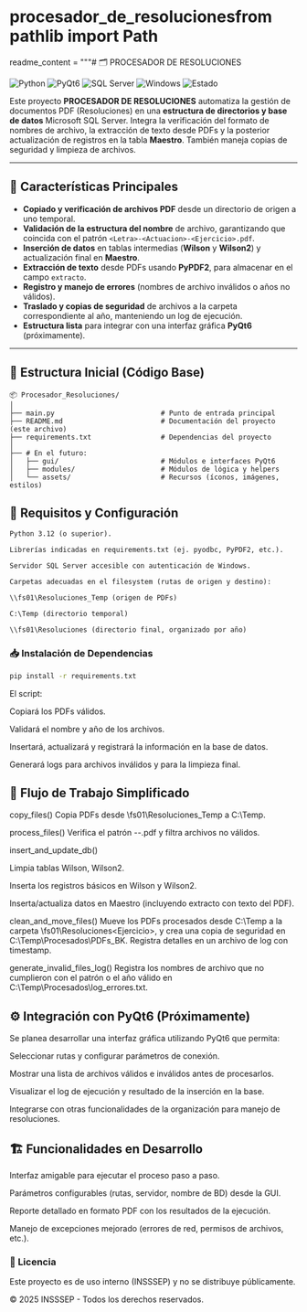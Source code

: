 # procesador_de_resolucionesfrom pathlib import Path

readme_content = """# 🗂️ PROCESADOR DE RESOLUCIONES

![Python](https://img.shields.io/badge/Python-3.12-blue?style=for-the-badge&logo=python)
![PyQt6](https://img.shields.io/badge/PyQt6-GUI-green?style=for-the-badge&logo=qt)
![SQL Server](https://img.shields.io/badge/Base%20de%20Datos-SQL%20Server-red?style=for-the-badge&logo=microsoftsqlserver)
![Windows](https://img.shields.io/badge/OS-Windows%2010%2B-lightgrey?style=for-the-badge&logo=windows)
![Estado](https://img.shields.io/badge/Estado-En%20Desarrollo-orange?style=for-the-badge)

Este proyecto **PROCESADOR DE RESOLUCIONES** automatiza la gestión de documentos PDF (Resoluciones) en una **estructura de directorios y base de datos** Microsoft SQL Server. Integra la verificación del formato de nombres de archivo, la extracción de texto desde PDFs y la posterior actualización de registros en la tabla **Maestro**. También maneja copias de seguridad y limpieza de archivos.

---

## 🚀 **Características Principales**
- **Copiado y verificación de archivos PDF** desde un directorio de origen a uno temporal.
- **Validación de la estructura del nombre** de archivo, garantizando que coincida con el patrón `<Letra>-<Actuacion>-<Ejercicio>.pdf`.
- **Inserción de datos** en tablas intermedias (**Wilson** y **Wilson2**) y actualización final en **Maestro**.
- **Extracción de texto** desde PDFs usando **PyPDF2**, para almacenar en el campo `extracto`.
- **Registro y manejo de errores** (nombres de archivo inválidos o años no válidos).
- **Traslado y copias de seguridad** de archivos a la carpeta correspondiente al año, manteniendo un log de ejecución.
- **Estructura lista** para integrar con una interfaz gráfica **PyQt6** (próximamente).

---

## 📂 **Estructura Inicial (Código Base)**
```plaintext
📦 Procesador_Resoluciones/
│
├── main.py                          # Punto de entrada principal
├── README.md                        # Documentación del proyecto (este archivo)
├── requirements.txt                 # Dependencias del proyecto
│
├── # En el futuro:
│   ├── gui/                         # Módulos e interfaces PyQt6
│   ├── modules/                     # Módulos de lógica y helpers
│   └── assets/                      # Recursos (íconos, imágenes, estilos)
```

## 🔧 Requisitos y Configuración
```plaintext
Python 3.12 (o superior).

Librerías indicadas en requirements.txt (ej. pyodbc, PyPDF2, etc.).

Servidor SQL Server accesible con autenticación de Windows.

Carpetas adecuadas en el filesystem (rutas de origen y destino):

\\fs01\Resoluciones_Temp (origen de PDFs)

C:\Temp (directorio temporal)

\\fs01\Resoluciones (directorio final, organizado por año)
```

### 📥 Instalación de Dependencias
```sh
pip install -r requirements.txt
```


El script:

Copiará los PDFs válidos.

Validará el nombre y año de los archivos.

Insertará, actualizará y registrará la información en la base de datos.

Generará logs para archivos inválidos y para la limpieza final.

## 🧩 Flujo de Trabajo Simplificado

copy_files()
Copia PDFs desde \\fs01\Resoluciones_Temp a C:\Temp.

process_files()
Verifica el patrón <Letra>-<Actuacion>-<Ejercicio>.pdf y filtra archivos no válidos.

insert_and_update_db()

Limpia tablas Wilson, Wilson2.

Inserta los registros básicos en Wilson y Wilson2.

Inserta/actualiza datos en Maestro (incluyendo extracto con texto del PDF).

clean_and_move_files()
Mueve los PDFs procesados desde C:\Temp a la carpeta \\fs01\Resoluciones\<Ejercicio>, y crea una copia de seguridad en C:\Temp\Procesados\PDFs_BK.
Registra detalles en un archivo de log con timestamp.

generate_invalid_files_log()
Registra los nombres de archivo que no cumplieron con el patrón o el año válido en C:\Temp\Procesados\log_errores.txt.


## ⚙️ Integración con PyQt6 (Próximamente)
Se planea desarrollar una interfaz gráfica utilizando PyQt6 que permita:

Seleccionar rutas y configurar parámetros de conexión.

Mostrar una lista de archivos válidos e inválidos antes de procesarlos.

Visualizar el log de ejecución y resultado de la inserción en la base.

Integrarse con otras funcionalidades de la organización para manejo de resoluciones.

## 🏗️ Funcionalidades en Desarrollo
Interfaz amigable para ejecutar el proceso paso a paso.

Parámetros configurables (rutas, servidor, nombre de BD) desde la GUI.

Reporte detallado en formato PDF con los resultados de la ejecución.

Manejo de excepciones mejorado (errores de red, permisos de archivos, etc.).

### 📝 Licencia
Este proyecto es de uso interno (INSSSEP) y no se distribuye públicamente.

© 2025 INSSSEP - Todos los derechos reservados.

